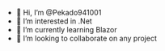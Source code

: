- 👋 Hi, I’m @Pekado941001
- 👀 I’m interested in .Net 
- 🌱 I’m currently learning Blazor
- 💞️ I’m looking to collaborate on any project
